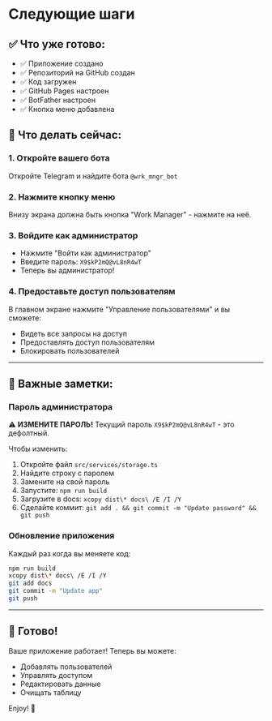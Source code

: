 # Следующие шаги

## ✅ Что уже готово:
- ✅ Приложение создано
- ✅ Репозиторий на GitHub создан
- ✅ Код загружен
- ✅ GitHub Pages настроен
- ✅ BotFather настроен
- ✅ Кнопка меню добавлена

## 🚀 Что делать сейчас:

### 1. Откройте вашего бота
Откройте Telegram и найдите бота `@wrk_mngr_bot`

### 2. Нажмите кнопку меню
Внизу экрана должна быть кнопка "Work Manager" - нажмите на неё.

### 3. Войдите как администратор
- Нажмите "Войти как администратор"
- Введите пароль: `X9$kP2mQ@vL8nR4wT`
- Теперь вы администратор!

### 4. Предоставьте доступ пользователям
В главном экране нажмите "Управление пользователями" и вы сможете:
- Видеть все запросы на доступ
- Предоставлять доступ пользователям
- Блокировать пользователей

---

## 📝 Важные заметки:

### Пароль администратора
⚠️ **ИЗМЕНИТЕ ПАРОЛЬ!** Текущий пароль `X9$kP2mQ@vL8nR4wT` - это дефолтный.

Чтобы изменить:
1. Откройте файл `src/services/storage.ts`
2. Найдите строку с паролем
3. Замените на свой пароль
4. Запустите: `npm run build`
5. Загрузите в docs: `xcopy dist\* docs\ /E /I /Y`
6. Сделайте коммит: `git add . && git commit -m "Update password" && git push`

### Обновление приложения
Каждый раз когда вы меняете код:
```bash
npm run build
xcopy dist\* docs\ /E /I /Y
git add docs
git commit -m "Update app"
git push
```

---

## 🎉 Готово!
Ваше приложение работает! Теперь вы можете:
- Добавлять пользователей
- Управлять доступом
- Редактировать данные
- Очищать таблицу

Enjoy! 🚀

